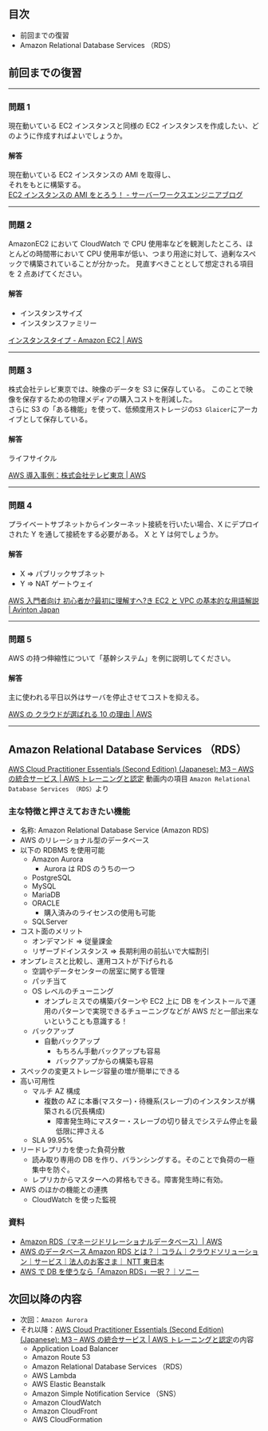 ## 目次

-   前回までの復習
-   Amazon Relational Database Services （RDS）

## 前回までの復習

---

### 問題 1

現在動いている EC2 インスタンスと同様の EC2 インスタンスを作成したい、どのように作成すればよいでしょうか。

#### 解答

現在動いている EC2 インスタンスの AMI を取得し、  
それをもとに構築する。  
[EC2 インスタンスの AMI をとろう！ - サーバーワークスエンジニアブログ](https://blog.serverworks.co.jp/tech/2015/05/18/ami_gettodaze/)

---

### 問題 2

AmazonEC2 において CloudWatch で CPU 使用率などを観測したところ、ほとんどの時間帯において CPU 使用率が低い、つまり用途に対して、過剰なスペックで構築されていることが分かった。
見直すべきこととして想定される項目を 2 点あげてください。

#### 解答

-   インスタンスサイズ
-   インスタンスファミリー

[インスタンスタイプ - Amazon EC2 | AWS](https://aws.amazon.com/jp/ec2/instance-types/)

---

### 問題 3

株式会社テレビ東京では、映像のデータを S3 に保存している。
このことで映像を保存するための物理メディアの購入コストを削減した。  
さらに S3 の「ある機能」を使って、低頻度用ストレージの`S3 Glaicer`にアーカイブとして保存している。

#### 解答

ライフサイクル

[AWS 導入事例：株式会社テレビ東京 | AWS](https://aws.amazon.com/jp/solutions/case-studies/tv-tokyo/?refid=ha_awssm-2519_usecase_ec2_201906_jp_usecase)

---

### 問題 4

プライベートサブネットからインターネット接続を行いたい場合、X にデプロイされた Y を通して接続をする必要がある。 X と Y は何でしょうか。

#### 解答

-   X ⇒ パブリックサブネット
-   Y ⇒ NAT ゲートウェイ

[AWS 入門者向け 初心者か?最初に理解すへ?き EC2 と VPC の基本的な用語解説 | Avinton Japan](https://avinton.com/academy/aws/)

---

### 問題 5

AWS の持つ伸縮性について「基幹システム」を例に説明してください。

#### 解答

主に使われる平日以外はサーバを停止させてコストを抑える。

[AWS の クラウドが選ばれる 10 の理由 | AWS](https://aws.amazon.com/jp/aws-ten-reasons/)

---

## Amazon Relational Database Services （RDS）

[AWS Cloud Practitioner Essentials (Second Edition) (Japanese): M3 – AWS の統合サービス | AWS トレーニングと認定](https://www.aws.training/Details/eLearning?id=34402) 動画内の項目 `Amazon Relational Database Services （RDS）`より

### 主な特徴と押さえておきたい機能

-   名称: Amazon Relational Database Service (Amazon RDS)
-   AWS のリレーショナル型のデータベース
-   以下の RDBMS を使用可能
    -   Amazon Aurora
        -   Aurora は RDS のうちの一つ
    -   PostgreSQL
    -   MySQL
    -   MariaDB
    -   ORACLE
        -   購入済みのライセンスの使用も可能
    -   SQLServer
-   コスト面のメリット
    -   オンデマンド ⇒ 従量課金
    -   リザーブドインスタンス ⇒ 長期利用の前払いで大幅割引
-   オンプレミスと比較し、運用コストが下げられる
    -   空調やデータセンターの居室に関する管理
    -   パッチ当て
    -   OS レベルのチューニング
        -   オンプレミスでの構築パターンや EC2 上に DB をインストールで運用のパターンで実現できるチューニングなどが AWS だと一部出来ないということも意識する！
    -   バックアップ
        -   自動バックアップ
            -   もちろん手動バックアップも容易
            -   バックアップからの構築も容易
-   スペックの変更ストレージ容量の増が簡単にできる
-   高い可用性
    -   マルチ AZ 構成
        -   複数の AZ に本番(マスター)・待機系(スレーブ)のインスタンスが構築される(冗長構成)
            -   障害発生時にマスター・スレーブの切り替えでシステム停止を最低限に押さえる
    -   SLA 99.95%
-   リードレプリカを使った負荷分散
    -   読み取り専用の DB を作り、バランシングする。そのことで負荷の一極集中を防ぐ。
    -   レプリカからマスターへの昇格もできる。障害発生時に有効。
-   AWS のほかの機能との連携
    -   CloudWatch を使った監視

### 資料

-   [Amazon RDS（マネージドリレーショナルデータベース）| AWS](https://aws.amazon.com/jp/rds/)
-   [AWS のデータベース Amazon RDS とは？｜コラム｜クラウドソリューション｜サービス｜法人のお客さま｜ NTT 東日本](https://business.ntt-east.co.jp/content/cloudsolution/column-23.html)
-   [AWS で DB を使うなら「Amazon RDS」一択？｜ソニー](https://www.bit-drive.ne.jp/managed-cloud/column/column_15.html)

## 次回以降の内容

-   次回：`Amazon Aurora`
-   それ以降：[AWS Cloud Practitioner Essentials (Second Edition) (Japanese): M3 – AWS の統合サービス | AWS トレーニングと認定](https://www.aws.training/Details/eLearning?id=34402)の内容
    -   Application Load Balancer
    -   Amazon Route 53
    -   Amazon Relational Database Services （RDS）
    -   AWS Lambda
    -   AWS Elastic Beanstalk
    -   Amazon Simple Notification Service （SNS）
    -   Amazon CloudWatch
    -   Amazon CloudFront
    -   AWS CloudFormation
